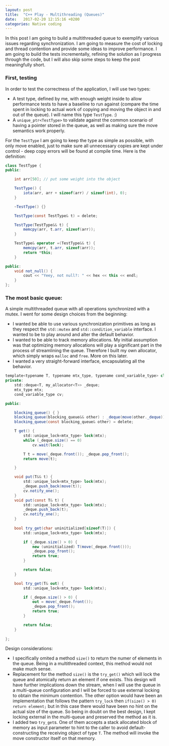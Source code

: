 ```yaml
---
layout: post
title:  "C++ Play - Multithreading (Queues)"
date:   2017-02-20 12:15:16 +0200
categories: Native coding
---
```

In this post I am going to build a multithreaded queue to exemplify various issues regarding synchronization. 
I am going to measure the cost of locking and thread contention and provide some ideas to improve performance. 
I am going to build the tests incrementally, refining the solution as I progress through the code, 
but I will also skip some steps to keep the post meaningfully short.

### First, testing

In order to test the correctness of the application, I will use two types:

- A test type, defined by me, with enough weight inside to allow performance tests to have a baseline to run against (compare the time spent in locking to actual work of copying and moving the object in and out of the queue). I will name this type `TestType`. :)
- A `unique_ptr<TestType>` to validate against the common scenario of having a pointer stored in the queue, as well as making sure the move semantics work properly. 

For the `TestType` I am going to keep the type as simple as possible, with only move enabled, just to make sure all unnecessary copies are kept under control - deep copy errors will be found at compile time. Here is the definition:

```csharp
class TestType {
public:

	int arr[50]; // put some weight into the object

	TestType() {		
		iota(arr, arr + sizeof(arr) / sizeof(int), 0);
	}

	~TestType() {}

	TestType(const TestType& t) = delete;

	TestType(TestType&& t) {
		memcpy(arr, t.arr, sizeof(arr));
	}

	TestType& operator =(TestType&& t) {
		memcpy(arr, t.arr, sizeof(arr));
		return *this;
	}

public:
	void not_null() {
		cout << "Yeey, not null?: " << hex << this << endl;
	}
};
```

### The most basic queue:

A simple multithreaded queue with all operations synchronized with a mutex. I went for some design choices from the beginning:

- I wanted be able to use various synchronization primitives as long as they respect the `std::mutex` and `std::condition_variable` interface. I wanted to be to play around and alter the default behavior.
- I wanted to be able to track memory allocations. My initial assumption was that optimizing memory allocations will play a significant part in the process of streamlining the queue. Therefore I built my own allocator, which simply wraps `malloc` and `free`. More on this later.
- I wanted a very straight-forward interface, encapsulating all the behavior. 

```csharp
template<typename T, typename mtx_type, typename cond_variable_type> class blocking_queue {
private:
	std::deque<T, my_allocator<T>> _deque;
	mtx_type mtx;
	cond_variable_type cv;

public:

	blocking_queue() { }
	blocking_queue(blocking_queue&& other) : _deque(move(other._deque)) { }
	blocking_queue(const blocking_queue& other) = delete;

	T get() {
		std::unique_lock<mtx_type> lock(mtx);
		while (_deque.size() == 0)
			cv.wait(lock);

		T t = move(_deque.front()); _deque.pop_front();
		return move(t);

	}

	void put(T&& t) {
		std::unique_lock<mtx_type> lock(mtx);
		_deque.push_back(move(t));
		cv.notify_one();
	}
	void put(const T& t) {
		std::unique_lock<mtx_type> lock(mtx);
		_deque.push_back(t);
		cv.notify_one();
	}
  
  	bool try_get(char uninitialized[sizeof(T)]) {
		std::unique_lock<mtx_type> lock(mtx);

		if (_deque.size() > 0) {
			new (uninitialized) T(move(_deque.front()));
			_deque.pop_front();
			return true;
		}

		return false;
	}

	bool try_get(T& out) {
		std::unique_lock<mtx_type> lock(mtx);

		if (_deque.size() > 0) {
			out = move(_deque.front());
			_deque.pop_front();
			return true;
		}

		return false;
	}
  
};
```

Design considerations:

- I specifically omited a method `size()` to return the numer of elements in the queue. Being in a multithreaded context, this method would not make much sense.
- Replacement for the method `size()` is the `try_get()` which will lock the queue and atomically return an element if one exists. This design will have further implications down the stream, when I will use the queue in a multi-queue configuration and I will be forced to use external locking to obtain the minimum contention. The other option would have been an implementation that follows the pattern `try_lock` then `if(size() > 0) return element;` but in this case there would have been no hint on the actual size of the queue. So being in doubt on the best design, I kept locking external in the multi-queue and preserved the method as it is. 
- I added two `try_get`s. One of them accepts a stack allocated block of memory as input parameter to hint to the caller to avoid default-constructing the receiving object of type `T`. The method will invoke the move constructor itself on that memory. 
